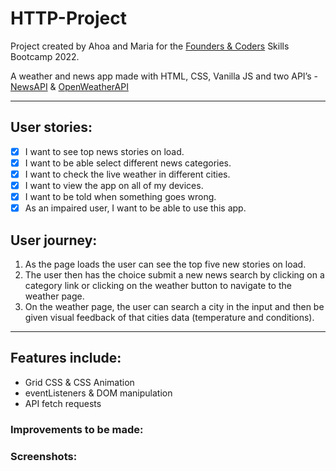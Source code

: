# HTTP-Project

Project created by Ahoa and Maria for the [Founders & Coders](https://learn.foundersandcoders.com/course/syllabus/pre-apprenticeship/http/project/) Skills Bootcamp 2022.

A weather and news app made with HTML, CSS, Vanilla JS and two API’s - [NewsAPI](https://newsapi.org/) & [OpenWeatherAPI](https://openweathermap.org/)

---

## User stories:
- [x] I want to see top news stories on load.
- [x] I want to be able select different news categories.
- [x] I want to check the live weather in different cities.
- [x] I want to view the app on all of my devices.
- [x] I want to be told when something goes wrong.
- [x] As an impaired user, I want to be able to use this app.

## User journey:
1.	As the page loads the user can see the top five new stories on load.
2.	The user then has the choice submit a new news search by clicking on a category link or clicking on the weather button to navigate to the weather page.
3.	On the weather page, the user can search a city in the input and then be given visual feedback of that cities data (temperature and conditions).

---

## Features include:
-	Grid CSS & CSS Animation 
-	eventListeners & DOM manipulation
-	API fetch requests

### Improvements to be made:

### Screenshots:
